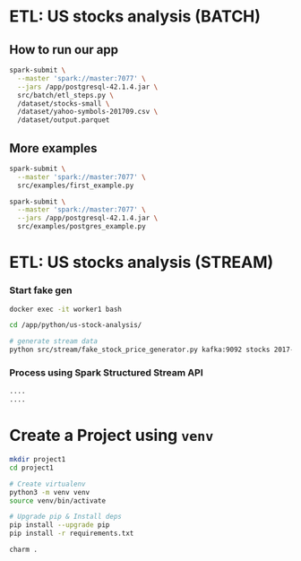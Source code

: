 # ETL: US stocks analysis (BATCH)

## How to run our app

```bash
spark-submit \
  --master 'spark://master:7077' \
  --jars /app/postgresql-42.1.4.jar \
  src/batch/etl_steps.py \
  /dataset/stocks-small \
  /dataset/yahoo-symbols-201709.csv \
  /dataset/output.parquet
```

## More examples

```bash
spark-submit \
  --master 'spark://master:7077' \
  src/examples/first_example.py

spark-submit \
  --master 'spark://master:7077' \
  --jars /app/postgresql-42.1.4.jar \
  src/examples/postgres_example.py
```

# ETL: US stocks analysis (STREAM)

### Start fake gen
```bash
docker exec -it worker1 bash

cd /app/python/us-stock-analysis/

# generate stream data
python src/stream/fake_stock_price_generator.py kafka:9092 stocks 2017-11-11T10:00:00Z
```

### Process using Spark Structured Stream API
```bash
....
....

```

# Create a Project using `venv`

```bash
mkdir project1
cd project1

# Create virtualenv
python3 -m venv venv
source venv/bin/activate

# Upgrade pip & Install deps
pip install --upgrade pip
pip install -r requirements.txt

charm .
```
